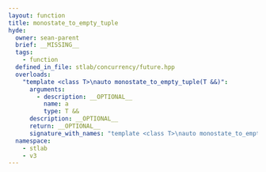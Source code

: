 ```yaml
---
layout: function
title: monostate_to_empty_tuple
hyde:
  owner: sean-parent
  brief: __MISSING__
  tags:
    - function
  defined_in_file: stlab/concurrency/future.hpp
  overloads:
    "template <class T>\nauto monostate_to_empty_tuple(T &&)":
      arguments:
        - description: __OPTIONAL__
          name: a
          type: T &&
      description: __OPTIONAL__
      return: __OPTIONAL__
      signature_with_names: "template <class T>\nauto monostate_to_empty_tuple(T && a)"
  namespace:
    - stlab
    - v3
---
```

